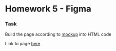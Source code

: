 # Homework 5 - Figma

### Task  
Build the page according to [mockup](https://www.figma.com/file/lPP8Z6hKpugne3CiRmjvVe/Denis-Novik?node-id=0%3A1) into HTML code  

Link to page [here](https://ruslana-p.github.io/Beetroot_Academy_Homeworks/Homework-5_Figma/index.html)